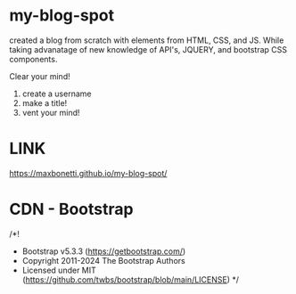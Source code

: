 # my-blog-spot
created a blog from scratch with elements from HTML, CSS, and JS. While taking advanatage of new knowledge of API's, JQUERY, and bootstrap CSS components.


Clear your mind!
1) create a username
2) make a title!
3) vent your mind!


# LINK
https://maxbonetti.github.io/my-blog-spot/

# CDN - Bootstrap
/*!
 * Bootstrap  v5.3.3 (https://getbootstrap.com/)
 * Copyright 2011-2024 The Bootstrap Authors
 * Licensed under MIT (https://github.com/twbs/bootstrap/blob/main/LICENSE)
 */
